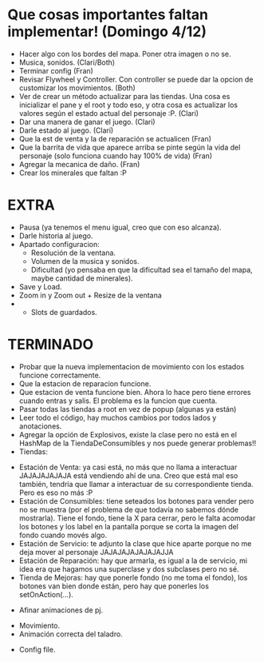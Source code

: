 # Que cosas importantes faltan implementar! (Domingo 4/12)
* Hacer algo con los bordes del mapa. Poner otra imagen o no se.
* Musica, sonidos. (Clari/Both)
* Terminar config (Fran)
* Revisar Flywheel y Controller. Con controller se puede dar la opcion de customizar los movimientos. (Both)
* Ver de crear un método actualizar para las tiendas. Una cosa es inicializar el pane y el root y todo eso, y otra cosa es actualizar los valores según el estado actual del personaje :P. (Clari)
* Dar una manera de ganar el juego. (Clari)
* Darle estado al juego. (Clari)
* Que la est de venta y la de reparación se actualicen (Fran)
* Que la barrita de vida que aparece arriba se pinte según la vida del personaje (solo funciona cuando hay 100% de vida) (Fran)
* Agregar la mecanica de daño. (Fran)
* Crear los minerales que faltan :P

# EXTRA 
- Pausa (ya tenemos el menu igual, creo que con eso alcanza).
- Darle historia al juego.
- Apartado configuracion:
    - Resolución de la ventana.
    - Volumen de la musica y sonidos.
    - Dificultad (yo pensaba en que la dificultad sea el tamaño del mapa, maybe cantidad de minerales).
- Save y Load.
- Zoom in y Zoom out + Resize de la ventana
- * Slots de guardados.

# TERMINADO
* Probar que la nueva implementacion de movimiento con los estados funcione correctamente.
* Que la estacion de reparacion funcione.
* Que estacion de venta funcione bien. Ahora lo hace pero tiene errores cuando entras y salis. El problema es la funcion que cuenta.
* Pasar todas las tiendas a root en vez de popup (algunas ya están)
* Leer todo el código, hay muchos cambios por todos lados y anotaciones.
* Agregar la opción de Explosivos, existe la clase pero no está en el HashMap de la TiendaDeConsumibles y nos puede generar problemas!!
* Tiendas:
- Estación de Venta: ya casi está, no más que no llama a interactuar JAJAJAJAJAJA está vendiendo ahí de una. Creo que está mal eso también, tendría que llamar a interactuar de su correspondiente tienda. Pero es eso no más :P
- Estación de Consumibles: tiene seteados los botones para vender pero no se muestra (por el problema de que todavía no sabemos dónde mostrarla). Tiene el fondo, tiene la X para cerrar, pero le falta acomodar los botones y los label en la pantalla porque se corta la imagen del fondo cuando movés algo. 
- Estación de Servicio: te adjunto la clase que hice aparte porque no me deja mover al personaje JAJAJAJAJAJAJAJJA
- Estación de Reparación: hay que armarla, es igual a la de servicio, mi idea era que hagamos una superclase y dos subclases pero no sé.
- Tienda de Mejoras: hay que ponerle fondo (no me toma el fondo), los botones van bien donde están, pero hay que ponerles los setOnAction(...).
* Afinar animaciones de pj.
- Movimiento.
- Animación correcta del taladro.
* Config file.

